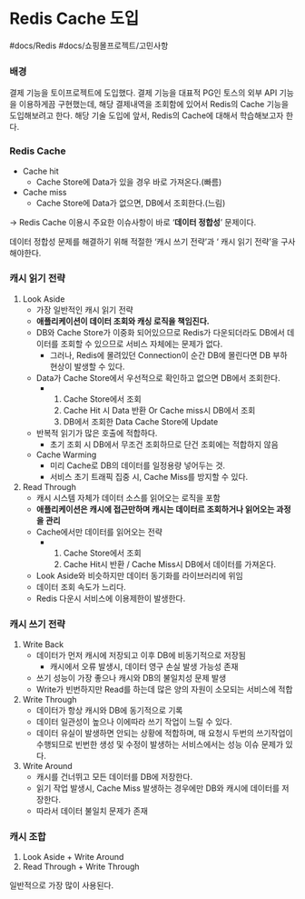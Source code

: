 # Redis Cache 도입
#docs/Redis
#docs/쇼핑몰프로젝트/고민사항

### 배경
결제 기능을 토이프로젝트에 도입했다. 
결제 기능을 대표적 PG인 토스의 외부 API 기능을 이용하게끔 구현했는데, 해당 결제내역을 조회함에 있어서 Redis의 Cache 기능을 도입해보려고 한다.
해당 기술 도입에 앞서, Redis의 Cache에 대해서  학습해보고자 한다.

### Redis Cache
* Cache hit
  * Cache Store에 Data가 있을 경우 바로 가져온다.(빠름)
* Cache miss
  * Cache Store에 Data가 없으면, DB에서 조회한다.(느림)

-> Redis Cache 이용시 주요한 이슈사항이 바로 ‘**데이터 정합성**’ 문제이다.

데이터 정합성 문제를 해결하기 위해 적절한 ‘캐시 쓰기 전략’과 ‘ 캐시 읽기 전략’을 구사해야한다.

### 캐시 읽기 전략
1. Look Aside 
   - 가장 일반적인 캐시 읽기 전략
   - **애플리케이션이 데이터 조회와 캐싱 로직을 책임진다.**
   - DB와 Cache Store가 이중화 되어있으므로 Redis가 다운되더라도 DB에서 데이터를 조회할 수 있으므로 서비스 자체에는 문제가 없다.
     - 그러나, Redis에 몰려있던 Connection이 순간 DB에 몰린다면 DB 부하 현상이 발생할 수 있다.
   - Data가 Cache Store에서 우선적으로 확인하고 없으면 DB에서 조회한다.
     - 1. Cache Store에서 조회
       2. Cache Hit 시 Data 반환 Or Cache miss시 DB에서 조회 
       3. DB에서 조회한 Data Cache Store에 Update
   - 반복적 읽기가 많은 호출에 적합하다.
     - 초기 조회 시 DB에서 무조건 조회하므로 단건 조회에는 적합하지 않음
   - Cache Warming
     - 미리 Cache로 DB의 데이터를 일정용량 넣어두는 것. 
     * 서비스 초기 트래픽 집중 시, Cache Miss를 방지할 수 있다.
2. Read Through 
   - 캐시 시스템 자체가 데이터 소스를 읽어오는 로직을 포함
   - **애플리케이션은 캐시에 접근만하며 캐시는 데이터르 조회하거나 읽어오는 과정을 관리**
   - Cache에서만 데이터를 읽어오는 전략
     - 1. Cache Store에서 조회 
       2. Cache Hit시 반환 / Cache Miss시 DB에서 데이터를 가져온다.
   - Look Aside와 비슷하지만 데이터 동기화를 라이브러리에 위임
   - 데이터 조회 속도가 느리다. 
   - Redis 다운시 서비스에 이용제한이 발생한다.
   

### 캐시 쓰기 전략
1. Write Back
   - 데이터가 먼저 캐시에 저장되고 이후 DB에 비동기적으로 저장됨
     - 캐시에서 오류 발생시, 데이터 영구 손실 발생 가능성 존재
   - 쓰기 성능이 가장 좋으나 캐시와 DB의 불일치성 문제 발생
   - Write가 빈번하지만 Read를 하는데 많은 양의 자원이 소모되는 서비스에 적합
2. Write Through
   - 데이터가 항상 캐시와 DB에 동기적으로 기록
   - 데이터 일관성이 높으나 이에따라 쓰기 작업이 느릴 수 있다.
   - 데이터 유실이 발생하면 안되는 상황에 적합하며, 매 요청시 두번의 쓰기작업이 수행되므로 빈번한 생성 및 수정이 발생하는 서비스에서는 성능 이슈 문제가 있다. 
3. Write Around
   - 캐시를 건너뛰고 모든 데이터를 DB에 저장한다.
   - 읽기 작업 발생시, Cache Miss 발생하는 경우에만 DB와 캐시에 데이터를 저장한다. 
   - 따라서 데이터 불일치 문제가 존재

### 캐시 조합
1. Look Aside + Write Around
2. Read Through + Write Through

일반적으로 가장 많이 사용된다.
